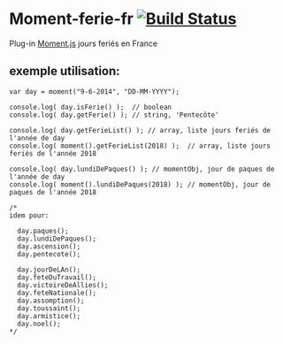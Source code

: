 Moment-ferie-fr  [![Build Status](https://travis-ci.org/DepthFrance/moment-ferie-fr.svg?branch=master)](https://travis-ci.org/DepthFrance/moment-ferie-fr)
==================================================

Plug-in [Moment.js][1] jours feriés en France


exemple utilisation:
-----------

    var day = moment("9-6-2014", "DD-MM-YYYY");

    console.log( day.isFerie() );  // boolean
    console.log( day.getFerie() ); // string, 'Pentecôte'

    console.log( day.getFerieList() ); // array, liste jours feriés de l'année de day
    console.log( moment().getFerieList(2018) );  // array, liste jours feriés de l'année 2018

    console.log( day.lundiDePaques() ); // momentObj, jour de paques de l'année de day
    console.log( moment().lundiDePaques(2018) ); // momentObj, jour de paques de l'année 2018

    /*
    idem pour:

      day.paques();
      day.lundiDePaques();
      day.ascension();
      day.pentecote();

      day.jourDeLAn();
      day.feteDuTravail();
      day.victoireDeAllies();
      day.feteNationale();
      day.assomption();
      day.toussaint();
      day.armistice();
      day.noel();
    */


  [1]: http://momentjs.com/
